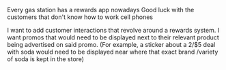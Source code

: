 Every gas station has a rewards app nowadays
Good luck with the customers that don't know how to work cell phones

I want to add customer interactions that revolve around a rewards system. 
I want promos that would need to be displayed next to their relevant product being advertised on said promo. (For example, a sticker about a 2/$5 deal with soda would need to be displayed near where that exact brand /variety of soda is kept in the store)